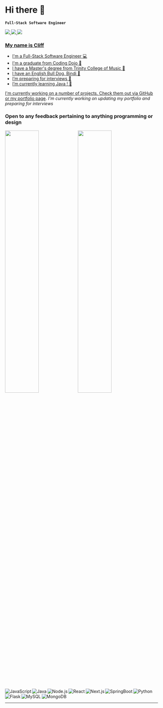 # Hi there 👋

**`Full-Stack Software Engineer`**

<a align="left" href="mailto:cliffstvnsn@gmail.com">
  <img src="https://img.shields.io/badge/Gmail-EA4538?style=for-the-badge&logo=gmail&logoColor=white" />
 </a>
<a href="https://www.linkedin.com/in/cliffordandrewstevenson">
  <img src="https://img.shields.io/badge/LinkedIn-0B66C3?style=for-the-badge&logo=linkedin&logoColor=white" />
 </a>
<a href/>
<a href="https://cliffstevensonsites.online/">
  <img src="https://img.shields.io/badge/Portfolio-90BE6D?style=for-the-badge&logo=netlify&logoColor=white" />
 </a>
<a href/>

### My name is Cliff
- I'm a Full-Stack Software Engineer :computer:
- I'm a graduate from Coding Dojo :ninja:
- I have a Master's degree from Trinity College of Music :violin:
- I have an English Bull Dog, Bindi :dog:
- I’m preparing for interviews 🔭
- I’m currently learning Java ! 🌱


I'm currently working on a number of projects. Check them out via GitHub or my [portfolio page](https://cliffstevensonsites.online/). <em>I'm currently working on updating my portfolio and preparing for interviews</em>

### Open to any feedback pertaining to anything programming or design



<img align="left" width="47%" src="https://github-readme-stats.vercel.app/api?username=cliffstvnsn&show_icons=true&theme=radical" />

<img align="left" width="47%" src="https://github-readme-stats.vercel.app/api/top-langs/?username=cliffstvnsn&layout=compact" />

<img align="left" alt="JavaScript" src="https://img.shields.io/badge/javascript-%23323330.svg?style=for-the-badge&logo=javascript&logoColor=%23F7DF1E" />
<img align="left" alt="Java" src="https://img.shields.io/badge/java-%23ED8B00.svg?style=for-the-badge&logo=java&logoColor=white" />
<img alt="Python" src="https://img.shields.io/badge/python-3670A0?style=for-the-badge&logo=python&logoColor=ffdd54" />
<img align="left" alt="Node.js" src="https://img.shields.io/badge/node.js-6DA55F?style=for-the-badge&logo=node.js&logoColor=white" />
<img align="left" alt="React" src="https://img.shields.io/badge/react-%2320232a.svg?style=for-the-badge&logo=react&logoColor=%2361DAFB" />
<img align="left" alt="Next.js" src="https://img.shields.io/badge/Next-black?style=for-the-badge&logo=next.js&logoColor=white" />
<img align="left" alt="SpringBoot" src="https://img.shields.io/badge/spring-%236DB33F.svg?style=for-the-badge&logo=spring&logoColor=white" />
<img align="left" alt="Flask" src="https://img.shields.io/badge/flask-%23000.svg?style=for-the-badge&logo=flask&logoColor=white" />
<img align="left" alt="MySQL" src="https://img.shields.io/badge/mysql-%2300f.svg?style=for-the-badge&logo=mysql&logoColor=white" />
<img align="left" alt="MongoDB" src="https://img.shields.io/badge/MongoDB-%234ea94b.svg?style=for-the-badge&logo=mongodb&logoColor=white" />


##
----









